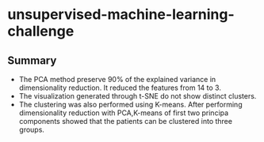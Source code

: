 # unsupervised-machine-learning-challenge
## Summary 
* The PCA method preserve 90% of the explained variance in dimensionality reduction. It reduced the features from 14 to 3. 
* The visualization generated through t-SNE do not show distinct clusters.
* The clustering was also performed using K-means. After performing dimensionality reduction with PCA,K-means of first two principa components showed that the patients can be clustered into three groups.